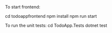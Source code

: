 To start frontend:

cd todoappfrontend
npm install
npm run start


To run the unit tests:
cd TodoApp.Tests
dotnet test